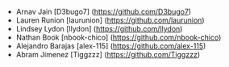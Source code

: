 * Arnav Jain [D3bugo7] (https://github.com/D3bugo7)
* Lauren Runion [laurunion] (https://github.com/laurunion)
* Lindsey Lydon [llydon] (https://github.com/llydon)
* Nathan Book [nbook-chico] (https://github.com/nbook-chico)
* Alejandro Barajas [alex-115] (https://github.com/alex-115)
* Abram Jimenez [Tiggzzz] (https://github.com/Tiggzzz)